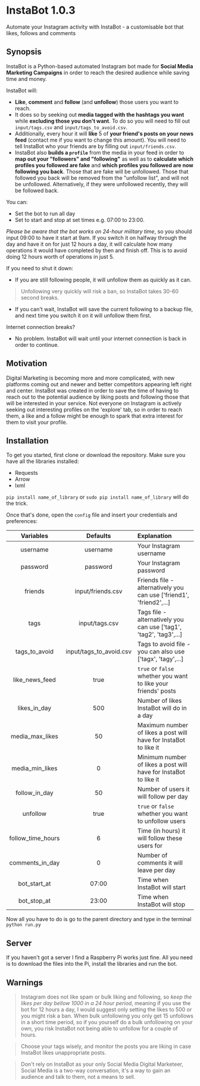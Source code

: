 # InstaBot 1.0.3
Automate your Instagram activity with InstaBot - a customisable bot that likes, follows and comments

## Synopsis

InstaBot is a Python-based automated Instagram bot made for **Social Media Marketing Campaigns** in order to reach the desired audience while saving time and money. 

InstaBot will:

* **Like**, **comment** and **follow** (and **unfollow**) those users you want to reach. 
* It does so by seeking out **media tagged with the hashtags you want** while **excluding those you don't want**. To do so you will need to fill out `input/tags.csv` and `input/tags_to_avoid.csv`. 
* Additionally, every hour it will **like** 5 of **your friend's posts on your news feed** (contact me if you want to change this amount). You will need to tell InstaBot who your friends are by filling out `input/friends.csv`. 
* InstaBot also **builds a `profile`** from the media in your feed in order to **map out your "followers" and "following"** as well as to **calculate which profiles you followed are fake** and **which profiles you followed are now following you back**. Those that are fake will be unfollowed. Those that followed you back will be removed from the "unfollow list", and will not be unfollowed. Alternatively, if they were unfollowed recently, they will be followed back. 

You can:

* Set the bot to run all day
* Set to start and stop at set times e.g. 07:00 to 23:00.

*Please be aware that the bot works on 24-hour military time*, so you should input 09:00 to have it start at 9am. If you switch it on halfway through the day and have it on for just 12 hours a day, it will calculate how many operations it would have completed by then and finish off. This is to avoid doing 12 hours worth of operations in just 5.

If you need to shut it down: 

* If you are still following people, it will unfollow them as quickly as it can.

> Unfollowing very quickly will risk a ban, so InstaBot takes 30-60 second breaks. 
* If you can't wait, InstaBot will save the current following to a backup file, and next time you switch it on it will unfollow them first.

Internet connection breaks? 
* No problem. InstaBot will wait until your internet connection is back in order to continue.

## Motivation

Digital Marketing is becoming more and more complicated, with new platforms coming out and newer and better competitors appearing left right and center. InstaBot was created in order to save the time of having to reach out to the potential audience by liking posts and following those that will be interested in your service. Not everyone on Instagram is actively seeking out interesting profiles on the 'explore' tab, so in order to reach them, a like and a follow might be enough to spark that extra interest for them to visit your profile.

## Installation

To get you started, first clone or download the repository. Make sure you have all the libraries installed:

* Requests 
* Arrow
* lxml

`pip install name_of_library` or `sudo pip install name_of_library` will do the trick.

Once that's done, open the `config` file and insert your credentials and preferences:

|	Variables   		|	Defaults   				|	Explanation 															|
|:---------------------:|:-------------------------:|:------------------------------------------------------------------------	|
|	username			|	username				|	Your Instagram username													|
|	password			|	password	 			|	Your Instagram password													|
|	friends				|	input/friends.csv		|	Friends file - alternatively you can use ['friend1', 'friend2',...]		|
|	tags 		 		|	input/tags.csv			|	Tags file - alternatively you can use ['tag1', 'tag2', 'tag3',...]		|
|	tags_to_avoid		|	input/tags_to_avoid.csv	|	Tags to avoid file - you can also use ['tagx', 'tagy',...]				|
|	like_news_feed		|	true 					|	`true` or `false` whether you want to like your friends' posts			|
|	likes_in_day	 	|	500						|	Number of likes InstaBot will do in a day 								|
|	media_max_likes		|	50 						|	Maximum number of likes a post will have for InstaBot to like it 		|
|	media_min_likes		|	0	 					|	Minimum number of likes a post will have for InstaBot to like it 		|
|	follow_in_day		|	50						|	Number of users it will follow per day 							 		|
|	unfollow 			|	true					|	`true` or `false` whether you want to unfollow users					|
|	follow_time_hours	|	6			 			|	Time (in hours) it will follow these users for 				 			|
|	comments_in_day		|	0						|	Number of comments it will leave per day								|
|	bot_start_at 		|	07:00 					|	Time when InstaBot will start 											|
|	bot_stop_at 		|	23:00 					|	Time when InstaBot will stop 										 	|

Now all you have to do is go to the parent directory and type in the terminal `python run.py`

## Server

If you haven't got a server I find a Raspberry Pi works just fine. All you need is to download the files into the Pi, install the libraries and run the bot.

## Warnings

> Instagram does not like spam or bulk liking and following, so *keep the likes per day bellow 1000 in a 24 hour period*, meaning if you use the bot for 12 hours a day, I would suggest only setting the likes to 500 or you might risk a ban. When bulk unfollowing you only get 15 unfollows in a short time period, so if you yourself do a bulk unfollowing on your own, you risk InstaBot not being able to unfollow for a couple of hours.

> Choose your tags wisely, and monitor the posts you are liking in case InstaBot likes unappropriate posts.

> Don't rely on InstaBot as your only Social Media Digital Marketeer, Social Media is a two-way conversation, it's a way to gain an audience and talk to them, not a means to sell.